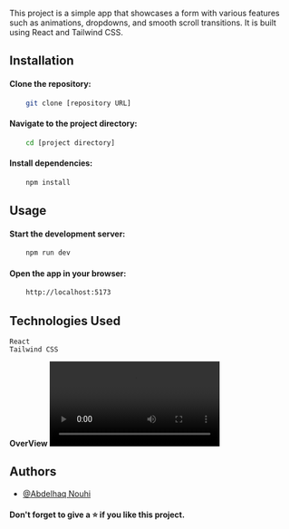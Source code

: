 
This project is a simple app that showcases a form with various features such as animations, dropdowns, and smooth scroll transitions. It is built using React and Tailwind CSS.

## Installation

#### Clone the repository: 
```bash
    git clone [repository URL]
```

#### Navigate to the project directory: 
```bash
    cd [project directory]
```

#### Install dependencies:
```bash
    npm install
```

## Usage

#### Start the development server:
```bash	
    npm run dev
```
#### Open the app in your browser: 
```bash
    http://localhost:5173
```

## Technologies Used
    
    React
    Tailwind CSS

**OverView**
<video src="./public/screen/screen.mp4" controls="controls" style="max-width: 730px;">
</video>

## Authors

- [@Abdelhaq Nouhi](https://github.com/AbdelhaqNouhi)


#### Don't forget to give a ⭐ if you like this project.